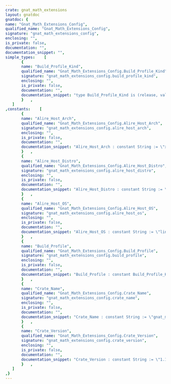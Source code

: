 ```yaml
---
crate: gnat_math_extensions
layout: gnatdoc
gnatdoc: {
name: "Gnat_Math_Extensions_Config",
qualified_name: "Gnat_Math_Extensions_Config",
signature: "gnat_math_extensions_config",
enclosing: "",
is_private: false,
documentation: "",
documentation_snippet: "",
simple_types:    [
       {
       name: "Build_Profile_Kind",
       qualified_name: "Gnat_Math_Extensions_Config.Build_Profile_Kind",
       signature: "gnat_math_extensions_config.build_profile_kind",
       enclosing: "",
       is_private: false,
       documentation: "",
       documentation_snippet: "type Build_Profile_Kind is (release, validation, development);",
       }   ,
   ]
,constants:    [
       {
       name: "Alire_Host_Arch",
       qualified_name: "Gnat_Math_Extensions_Config.Alire_Host_Arch",
       signature: "gnat_math_extensions_config.alire_host_arch",
       enclosing: "",
       is_private: false,
       documentation: "",
       documentation_snippet: "Alire_Host_Arch : constant String := \"x86_64\";",
       }   ,
       {
       name: "Alire_Host_Distro",
       qualified_name: "Gnat_Math_Extensions_Config.Alire_Host_Distro",
       signature: "gnat_math_extensions_config.alire_host_distro",
       enclosing: "",
       is_private: false,
       documentation: "",
       documentation_snippet: "Alire_Host_Distro : constant String := \"ubuntu\";",
       }   ,
       {
       name: "Alire_Host_OS",
       qualified_name: "Gnat_Math_Extensions_Config.Alire_Host_OS",
       signature: "gnat_math_extensions_config.alire_host_os",
       enclosing: "",
       is_private: false,
       documentation: "",
       documentation_snippet: "Alire_Host_OS : constant String := \"linux\";",
       }   ,
       {
       name: "Build_Profile",
       qualified_name: "Gnat_Math_Extensions_Config.Build_Profile",
       signature: "gnat_math_extensions_config.build_profile",
       enclosing: "",
       is_private: false,
       documentation: "",
       documentation_snippet: "Build_Profile : constant Build_Profile_Kind := development;",
       }   ,
       {
       name: "Crate_Name",
       qualified_name: "Gnat_Math_Extensions_Config.Crate_Name",
       signature: "gnat_math_extensions_config.crate_name",
       enclosing: "",
       is_private: false,
       documentation: "",
       documentation_snippet: "Crate_Name : constant String := \"gnat_math_extensions\";",
       }   ,
       {
       name: "Crate_Version",
       qualified_name: "Gnat_Math_Extensions_Config.Crate_Version",
       signature: "gnat_math_extensions_config.crate_version",
       enclosing: "",
       is_private: false,
       documentation: "",
       documentation_snippet: "Crate_Version : constant String := \"1.1.0\";",
       }   ,
   ]
,}
---
```

